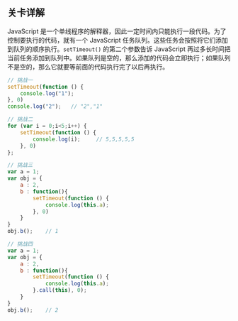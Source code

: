 ## 关卡详解

JavaScript 是一个单线程序的解释器，因此一定时间内只能执行一段代码。为了控制要执行的代码，就有一个 JavaScript 任务队列。这些任务会按照将它们添加到队列的顺序执行。`setTimeout()` 的第二个参数告诉 JavaScript 再过多长时间把当前任务添加到队列中。如果队列是空的，那么添加的代码会立即执行；如果队列不是空的，那么它就要等前面的代码执行完了以后再执行。

``` javascript
// 挑战一
setTimeout(function () {
    console.log("1");
}, 0)
console.log("2");   // "2","1"
```

``` javascript
// 挑战二
for (var i = 0;i<5;i++) {
    setTimeout(function () {
        console.log(i);     // 5,5,5,5,5
    }, 0)
};
```

``` javascript
// 挑战三
var a = 1;
var obj = {
    a : 2,
    b : function(){
        setTimeout(function () {
            console.log(this.a);
        }, 0)
    }
}
obj.b();    // 1
```

``` javascript
// 挑战四
var a = 1;
var obj = {
    a : 2,
    b : function(){
        setTimeout(function () {
            console.log(this.a);
        }.call(this), 0);
    }
}
obj.b();    // 2
```